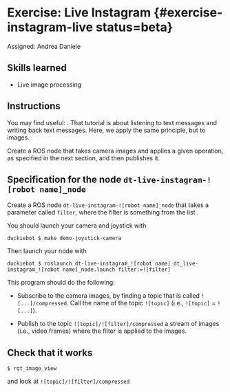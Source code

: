 # Exercise: Live Instagram {#exercise-instagram-live status=beta}

Assigned: Andrea Daniele

## Skills learned

* Live image processing

## Instructions

You may find useful: [](#ros-python-howto).
That tutorial is about listening to text messages and writing back
text messages. Here, we apply the same principle, but to images.

Create a ROS node that takes camera images and applies a given operation,
as specified in the next section, and then publishes it.


## Specification for the node `dt-live-instagram-![robot name]_node`

Create a ROS node `dt-live-instagram-![robot name]_node` that takes a parameter called `filter`, where the filter is something from the list [](#instagram-filters).

You should launch your camera and joystick with

    duckiebot $ make demo-joystick-camera

Then launch your node with

    duckiebot $ roslaunch dt-live-instagram_![robot name] dt_live-instagram_![robot name]_node.launch filter:=![filter]

This program should do the following:

- Subscribe to the camera images, by finding
a topic that is called `![...]/compressed`. Call the name of the
topic `![topic]` (i.e., `![topic]` = `![...]`).

- Publish to the topic `![topic]/![filter]/compressed` a stream of images (i.e., video frames)
where the filter is applied to the images.


## Check that it works

    $ rqt_image_view

and look at `![topic]/![filter]/compressed`
